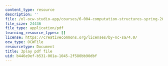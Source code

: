 ```yaml
---
content_type: resource
description: ''
file: /ol-ocw-studio-app/courses/6-004-computation-structures-spring-2017/b446e9efb531001a10452f580bb90dbf_q30W7ApRqjI.pdf
file_size: 24436
file_type: application/pdf
learning_resource_types: []
license: https://creativecommons.org/licenses/by-nc-sa/4.0/
ocw_type: OCWFile
resourcetype: Document
title: 3play pdf file
uid: b446e9ef-b531-001a-1045-2f580bb90dbf
---
```

